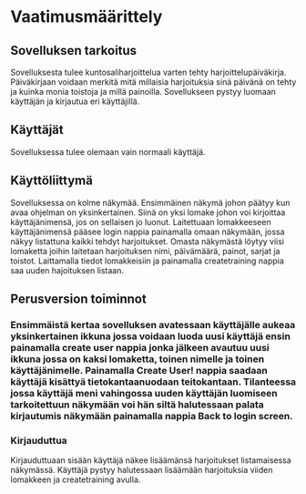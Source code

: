 # Vaatimusmäärittely
## Sovelluksen tarkoitus
Sovelluksesta tulee kuntosaliharjoittelua varten tehty harjoittelupäiväkirja. Päiväkirjaan voidaan merkitä mitä millaisia harjoituksia sinä päivänä on tehty ja kuinka monia toistoja ja millä painoilla. Sovellukseen pystyy luomaan käyttäjän ja kirjautua eri käyttäjillä.

## Käyttäjät
Sovelluksessa tulee olemaan vain normaali käyttäjä.

## Käyttöliittymä
Sovelluksessa on kolme näkymää. Ensimmäinen näkymä johon päätyy kun avaa ohjelman on yksinkertainen. Siinä on yksi lomake johon voi kirjoittaa käyttäjänimensä, jos on sellaisen jo luonut. Laitettuaan lomakkeeseen käyttäjänimensä pääsee login nappia painamalla omaan näkymään, jossa näkyy listattuna kaikki tehdyt harjoitukset. Omasta näkymästä löytyy viisi lomaketta joihin laitetaan harjoituksen nimi, päivämäärä, painot, sarjat ja toistot. Laittamalla tiedot lomakkeisiin ja painamalla createtraining nappia saa uuden hajoituksen listaan.

## Perusversion toiminnot
### Ensimmäistä kertaa sovelluksen avatessaan käyttäjälle aukeaa yksinkertainen ikkuna jossa voidaan luoda uusi käyttäjä ensin painamalla create user nappia jonka jälkeen avautuu uusi ikkuna jossa on kaksi lomaketta, toinen nimelle ja toinen käyttäjänimelle. Painamalla Create User! nappia saadaan käyttäjä kisättyä tietokantaanuodaan teitokantaan. Tilanteessa jossa käyttäjä meni vahingossa uuden käyttäjän luomiseen tarkoitettuun näkymään voi hän siltä halutessaan palata kirjautumis näkymään painamalla nappia Back to login screen.

### Kirjauduttua
Kirjauduttuaan sisään käyttäjä näkee lisäämänsä harjoitukset listamaisessa näkymässä. Käyttäjä pystyy halutessaan lisäämään harjoituksia viiden lomakkeen ja createtraining avulla.

